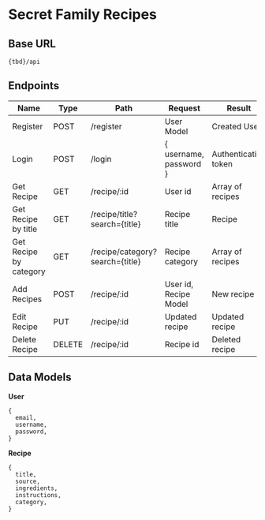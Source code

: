 # Secret Family Recipes

## Base URL
``` 
{tbd}/api
```

## Endpoints
|         Name           |  Type  |              Path               |         Request           |        Result        |
|         ----           |  ----  |              ----               |         -------           |        ------        |
|       Register         |  POST  |            /register            |        User Model         |     Created User     |
|        Login           |  POST  |             /login              |  { username, password }   | Authentication token |
|      Get Recipe        |  GET   |           /recipe/:id           |         User id           |   Array of recipes   |
|  Get Recipe by title   |  GET   |  /recipe/title?search={title}   |       Recipe title        |        Recipe        |
| Get Recipe by category |  GET   | /recipe/category?search={title} |      Recipe category      |   Array of recipes   |
|      Add Recipes       |  POST  |           /recipe/:id           |   User id, Recipe Model   |      New recipe      |
|      Edit Recipe       |  PUT   |           /recipe/:id           |      Updated recipe       |    Updated recipe    |
|     Delete Recipe      | DELETE |           /recipe/:id           |        Recipe id          |    Deleted recipe    |

## Data Models

**User**
```
{
  email,
  username,
  password,
}
```

**Recipe**
```
{
  title,
  source,
  ingredients,
  instructions,
  category,
}
```
